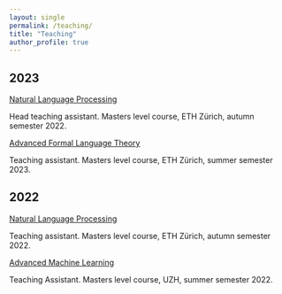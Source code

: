 ```yaml
---
layout: single
permalink: /teaching/
title: "Teaching"
author_profile: true
---
```


## 2023

[Natural Language Processing](https://rycolab.io/classes/intro-nlp-f23/)

Head teaching assistant. Masters level course, ETH Zürich, autumn semester 2022.

[Advanced Formal Language Theory](https://rycolab.io/classes/aflt-s23/)

Teaching assistant. Masters level course, ETH Zürich, summer semester 2023.

## 2022

[Natural Language Processing](https://rycolab.io/classes/intro-nlp-f22/)

Teaching assistant. Masters level course, ETH Zürich, autumn semester 2022.

[Advanced Machine Learning](https://studentservices.uzh.ch/uzh/anonym/vvz/?sap-language=EN&sap-ui-language=EN#/details/2021/004/E/51111470)

Teaching Assistant. Masters level course, UZH, summer semester 2022.